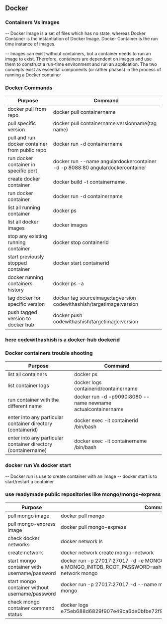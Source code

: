 ## Docker

### Containers Vs Images

-- Docker Image is a set of files which has no state, whereas Docker Container is the instantiation of Docker Image. Docker Container is the run time instance of images.

-- Images can exist without containers, but a container needs to run an image to exist. Therefore, containers are dependent on images and use them to construct a run-time environment and run an application. The two concepts exist as essential components (or rather phases) in the process of running a Docker container


### Docker Commands

| Purpose | Command |
| ------ | ------ |
| docker pull from repo | docker pull containername |
| pull specific version | docker pull containername:versionname(tag name) |
| pull and run docker container from public repo | docker run -d containername |
| run docker container in specific port | docker run --name angulardockercontainer -d -p 8088:80 angulardockercontainer|
| create docker container | docker build -t containername .|
| run docker container | docker run -d containername |
| list all running container | docker ps |
| list all docker images | docker images |
| stop any existing running container | docker stop containerid |
| start previously stopped container | docker start containerid |
| docker running containers history | docker ps -a |
| tag docker for specific version| docker tag sourceimage:tagversion codewithashish/targetimage:version|
| push tagged version to docker hub | docker push codewithashish/targetimage:version|

### here codewithashish is a docker-hub dockerid


### Docker containers trouble shooting

| Purpose | Command |
| ------ | ------ |
| list all containers | docker ps |
| list container logs | docker logs containerid/containername |
| run container with the different name | docker run -d -p9090:8080 --name newname actualcontainername |
| enter into any particular container directory (containerid) | docker exec -it containerid /bin/bash |
| enter into any particular container directory (containername) | docker exec -it containername /bin/bash |


### docker run Vs docker start

-- Docker run is use to create container with an image
-- docker start is to start/restart a container


### use readymade public repositories like mongo/mongo-express

| Purpose | Command |
| ------ | ------ |
| pull mongo image | docker pull mongo |
| pull mongo-express image | docker pull mongo-express |
| check docker networks | docker network ls |
| create network | docker network create mongo-network |
| start mongo container with username/password | docker run -p 27017:27017 -d -e MONGO_INITDB_ROOT_USERNAME=ashish -e MONGO_INITDB_ROOT_PASSWORD=ashish --name mongodb --net mongo-network mongo|
| start mongo container without username/password| docker run -p 27017:27017 -d --name mongodb --net mongo-network mongo|
| check mongo container command status | docker logs e75eb688d6829f907e49ca6de0bfbe72f95c6f6c0e797bf20a22aed50a304b0c|